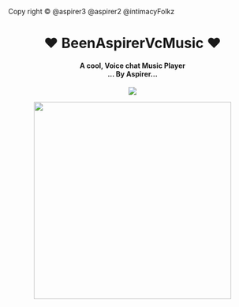 
Copy right © @aspirer3 @aspirer2 @intimacyFolkz


<h1 align="center"><b>❤️ BeenAspirerVcMusic  ❤️</b></h1>

<h4 align="center">A cool, Voice chat Music Player <br> ... By Aspirer...</h4>
<p align='center'>
  <a href="https://github.com/TeamDaisyX/DaisyX-v2/graphs/commit-activity" alt="Maintenance"> <img src="https://img.shields.io/badge/Maintained%3F-yes-green.svg?style=flat-square" /> </a>
</p>

<p align="center"><a href="https://t.me/intimacyfolkz"><img src="https://telegra.ph/file/aab1116662e9f61d2c4ef.jpg" width="400"></a></p>

